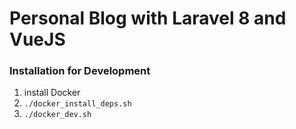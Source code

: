 # Personal Blog with Laravel 8 and VueJS

### Installation for Development
1. install Docker
2. `./docker_install_deps.sh`
3. `./docker_dev.sh`
